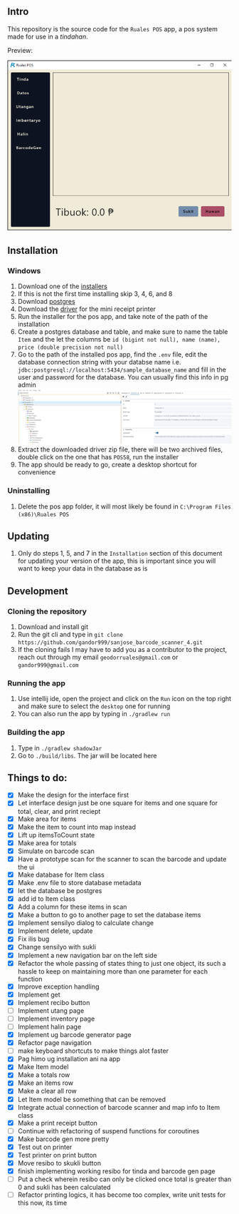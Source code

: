 ## Intro
This repository is the source code for the `Ruales POS` app, a pos system made for use in a *tindahan*.

Preview:

![img_1.png](img_1.png)

## Installation
### Windows
1. Download one of the [installers](https://github.com/gandor999/sanjose_barcode_scanner_4/releases)
2. If this is not the first time installing skip 3, 4, 6, and 8
2. Download [postgres](https://www.enterprisedb.com/downloads/postgres-postgresql-downloads)
3. Download the [driver](https://www.hsprinter.com/?m=common&a=down&name=61a71b56ce46d.zip&g=e) for the mini receipt printer
4. Run the installer for the pos app, and take note of the path of the installation
5. Create a postgres database and table, and make sure to name the table `Item` and the let the columns be `id (bigint not null), name (name), price (double precision not null)`
6. Go to the path of the installed pos app, find the `.env` file, edit the database connection string with your databse name i.e. `jdbc:postgresql://localhost:5434/sample_database_name` and fill in the user and password for the database. You can usually find this info in pg admin ![img.png](img.png)
7. Extract the downloaded driver zip file, there will be two archived files, double click on the one that has `POS58`, run the installer
8. The app should be ready to go, create a desktop shortcut for convenience

### Uninstalling
1. Delete the pos app folder, it will most likely be found in `C:\Program Files (x86)\Ruales POS`

## Updating
1. Only do steps 1, 5, and 7 in the `Installation` section of this document for updating your version of the app, this is important since you will want to keep your data in the database as is

## Development
### Cloning the repository
1. Download and install git
2. Run the git cli and type in `git clone https://github.com/gandor999/sanjose_barcode_scanner_4.git`
3. If the cloning fails I may have to add you as a contributor to the project, reach out through my email `geodorruales@gmail.com` or `gandor999@gmail.com`

### Running the app
1. Use intellij ide, open the project and click on the `Run` icon on the top right and make sure to select the `desktop` one for running
2. You can also run the app by typing in `./gradlew run`

### Building the app
1. Type in `./gradlew shadowJar`
2. Go to `./build/libs`. The jar will be located here

## Things to do:

 - [x] Make the design for the interface first
 - [x] Let interface design just be one square for items and one square for total, clear, and print reciept
 - [x] Make area for items
 - [x] Make the item to count into map instead
 - [x] Lift up itemsToCount state
 - [x] Make area for totals
 - [x] Simulate on barcode scan
 - [x] Have a prototype scan for the scanner to scan the barcode and update the ui
 - [x] Make database for Item class
 - [x] Make .env file to store database metadata
 - [x] let the database be postgres
 - [x] add id to Item class
 - [x] Add a column for these items in scan
 - [x] Make a button to go to another page to set the database items
 - [x] Implement sensilyo dialog to calculate change
 - [x] Implement delete, update
 - [x] Fix ilis bug
 - [x] Change sensilyo with sukli
 - [x] Implement a new navigation bar on the left side
 - [x] Refactor the whole passing of states thing to just one object, its such a hassle to keep on maintaining more than one parameter for each function
 - [x] Improve exception handling
 - [x] Implement get
 - [x] Implement recibo button
 - [ ] Implement utang page
 - [ ] Implement inventory page
 - [ ] Implement halin page
 - [x] Implement ug barcode generator page
 - [x] Refactor page navigation
 - [ ] make keyboard shortcuts to make things alot faster
 - [x] Pag himo ug installation ani na app
 - [x] Make Item model
 - [x] Make a totals row
 - [x] Make an items row
 - [x] Make a clear all row
 - [x] Let Item model be something that can be removed
 - [x] Integrate actual connection of barcode scanner and map info to Item class
 - [x] Make a print receipt button
 - [ ] Continue with refactoring of suspend functions for coroutines
 - [x] Make barcode gen more pretty
 - [x] Test out on printer
 - [x] Test printer on print button
 - [x] Move resibo to skukli button
 - [x] finish implementing working resibo for tinda and barcode gen page
 - [ ] Put a check wherein resibo can only be clicked once total is greater than 0 and sukli has been calculated
 - [ ] Refactor printing logics, it has become too complex, write unit tests for this now, its time